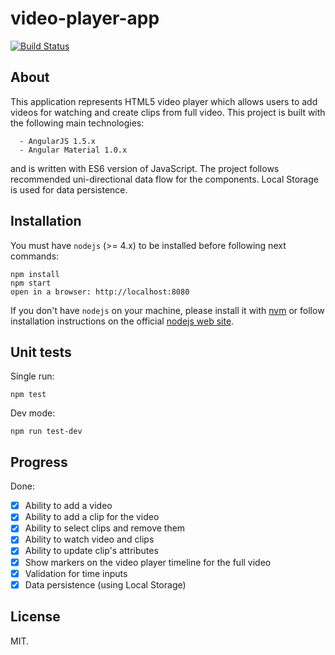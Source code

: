 # video-player-app

[![Build Status](https://travis-ci.org/m0t0r/video-player-app.svg?branch=master)](https://travis-ci.org/m0t0r/video-player-app)

About
-----
This application represents HTML5 video player which allows users to add videos for watching and create clips from full video.
This project is built with the following main technologies:

```
  - AngularJS 1.5.x
  - Angular Material 1.0.x
```
and is written with ES6 version of JavaScript. The project follows recommended uni-directional data flow for the components.
Local Storage is used for data persistence. 

Installation
------------
You must have `nodejs` (>= 4.x) to be installed before following next commands:

```
npm install
npm start
open in a browser: http://localhost:8080
```
If you don't have `nodejs` on your machine, please install it with [nvm](https://github.com/creationix/nvm) or 
follow installation instructions on the official [nodejs web site](https://nodejs.org). 

Unit tests
------------

Single run:

```
npm test
```

Dev mode:

```
npm run test-dev
```

Progress
--------

Done:

- [x] Ability to add a video
- [x] Ability to add a clip for the video
- [x] Ability to select clips and remove them
- [x] Ability to watch video and clips
- [x] Ability to update clip's attributes
- [x] Show markers on the video player timeline for the full video
- [x] Validation for time inputs
- [x] Data persistence (using Local Storage)

License
-------
MIT.